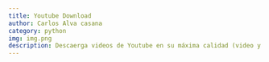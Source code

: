 ```yaml
---
title: Youtube Download
author: Carlos Alva casana
category: python
img: img.png
description: Descaerga videos de Youtube en su máxima calidad (video y audio).  | Descaerga videos de Youtube en su máxima calidad (video y audio). |Descaerga videos de Youtube en su máxima calidad (video y audio).
---
```

